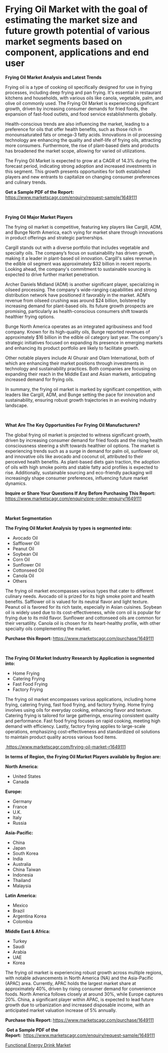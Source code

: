 <p><h1>Frying Oil Market with the goal of estimating the market size and future growth potential of various market segments based on component, applications and end user</h1></p><p><strong>Frying Oil Market Analysis and Latest Trends</strong></p>
<p><p>Frying oil is a type of cooking oil specifically designed for use in frying processes, including deep frying and pan frying. It's essential in restaurant kitchens and households, with various oils like canola, vegetable, palm, and olive oil commonly used. The Frying Oil Market is experiencing significant growth, driven by increasing consumer demands for fried foods, the expansion of fast-food outlets, and food service establishments globally.</p><p>Health-conscious trends are also influencing the market, leading to a preference for oils that offer health benefits, such as those rich in monounsaturated fats or omega-3 fatty acids. Innovations in oil processing technology are enhancing the quality and shelf-life of frying oils, attracting more consumers. Furthermore, the rise of plant-based diets and products has broadened the market scope, allowing for varied oil utilizations.</p><p>The Frying Oil Market is expected to grow at a CAGR of 14.3% during the forecast period, indicating strong adoption and increased investments in this segment. This growth presents opportunities for both established players and new entrants to capitalize on changing consumer preferences and culinary trends.</p></p>
<p><strong>Get a Sample PDF of the Report:&nbsp;</strong> <a href="https://www.marketscagr.com/enquiry/request-sample/1649111?utm_campaign=3575&utm_medium=2&utm_source=Github&utm_content=ia&utm_term=07042025&utm_id=frying-oil">https://www.marketscagr.com/enquiry/request-sample/1649111</a></p>
<p>&nbsp;</p>
<p><strong>Frying Oil Major Market Players</strong></p>
<p><p>The frying oil market is competitive, featuring key players like Cargill, ADM, and Bunge North America, each vying for market share through innovations in product offerings and strategic partnerships.</p><p>Cargill stands out with a diverse portfolio that includes vegetable and specialty oils. The company’s focus on sustainability has driven growth, making it a leader in plant-based oil innovation. Cargill's sales revenue in the edible oil segment was approximately $32 billion in recent reports. Looking ahead, the company's commitment to sustainable sourcing is expected to drive further market penetration.</p><p>Archer Daniels Midland (ADM) is another significant player, specializing in oilseed processing. The company's wide-ranging capabilities and strong distribution network have positioned it favorably in the market. ADM’s revenue from oilseed crushing was around $24 billion, bolstered by increasing demand for plant-based oils. Its future growth prospects are promising, particularly as health-conscious consumers shift towards healthier frying options.</p><p>Bunge North America operates as an integrated agribusiness and food company. Known for its high-quality oils, Bunge reported revenues of approximately $16 billion in the edible oil category last year. The company's strategic initiatives focused on expanding its presence in emerging markets and enhancing its product portfolio are likely to facilitate growth.</p><p>Other notable players include Al Ghurair and Olam International, both of which are enhancing their market positions through investments in technology and sustainability practices. Both companies are focusing on expanding their reach in the Middle East and Asian markets, anticipating increased demand for frying oils.</p><p>In summary, the frying oil market is marked by significant competition, with leaders like Cargill, ADM, and Bunge setting the pace for innovation and sustainability, ensuring robust growth trajectories in an evolving industry landscape.</p></p>
<p>&nbsp;</p>
<p><strong>What Are The Key Opportunities For Frying Oil Manufacturers?</strong></p>
<p><p>The global frying oil market is projected to witness significant growth, driven by increasing consumer demand for fried foods and the rising health consciousness steering a shift towards healthier oil options. The market is experiencing trends such as a surge in demand for palm oil, sunflower oil, and innovative oils like avocado and coconut oil, attributed to their perceived health benefits. As plant-based diets gain traction, the adoption of oils with high smoke points and stable fatty acid profiles is expected to rise. Additionally, sustainable sourcing and eco-friendly packaging will increasingly shape consumer preferences, influencing future market dynamics.</p></p>
<p><strong>Inquire or Share Your Questions If Any Before Purchasing This Report:</strong> <a href="https://www.marketscagr.com/enquiry/pre-order-enquiry/1649111?utm_campaign=3575&utm_medium=2&utm_source=Github&utm_content=ia&utm_term=07042025&utm_id=frying-oil">https://www.marketscagr.com/enquiry/pre-order-enquiry/1649111</a></p>
<p>&nbsp;</p>
<p><strong>Market Segmentation</strong></p>
<p><strong>The Frying Oil Market Analysis by types is segmented into:</strong></p>
<p><ul><li>Avocado Oil</li><li>Safflower Oil</li><li>Peanut Oil</li><li>Soybean Oil</li><li>Corn Oil</li><li>Sunflower Oil</li><li>Cottonseed Oil</li><li>Canola Oil</li><li>Others</li></ul></p>
<p><p>The frying oil market encompasses various types that cater to different culinary needs. Avocado oil is prized for its high smoke point and health benefits. Safflower oil is valued for its neutral flavor and light texture. Peanut oil is favored for its rich taste, especially in Asian cuisines. Soybean oil is widely used due to its cost-effectiveness, while corn oil is popular for frying due to its mild flavor. Sunflower and cottonseed oils are common for their versatility. Canola oil is chosen for its heart-healthy profile, with other specialty oils complementing the market.</p></p>
<p><strong>Purchase this Report:&nbsp;</strong><a href="https://www.marketscagr.com/purchase/1649111?utm_campaign=3575&utm_medium=2&utm_source=Github&utm_content=ia&utm_term=07042025&utm_id=frying-oil">https://www.marketscagr.com/purchase/1649111</a></p>
<p>&nbsp;</p>
<p><strong>The Frying Oil Market Industry Research by Application is segmented into:</strong></p>
<p><ul><li>Home Frying</li><li>Catering Frying</li><li>Fast Food Frying</li><li>Factory Frying</li></ul></p>
<p><p>The frying oil market encompasses various applications, including home frying, catering frying, fast food frying, and factory frying. Home frying involves using oils for everyday cooking, enhancing flavor and texture. Catering frying is tailored for large gatherings, ensuring consistent quality and performance. Fast food frying focuses on rapid cooking, meeting high demand with efficiency. Lastly, factory frying applies to large-scale operations, emphasizing cost-effectiveness and standardized oil solutions to maintain product quality across various food items.</p></p>
<p><a href="https://www.marketscagr.com/frying-oil-market-r1649111?utm_campaign=3575&utm_medium=2&utm_source=Github&utm_content=ia&utm_term=07042025&utm_id=frying-oil">&nbsp;https://www.marketscagr.com/frying-oil-market-r1649111</a></p>
<p><strong>In terms of Region, the Frying Oil Market Players available by Region are:</strong></p>
<p>
    <p> <strong> North America: </strong>
        <ul>
            <li>United States</li>
            <li>Canada</li>
        </ul>
        </p> 
    <p> <strong> Europe: </strong>
        <ul>
            <li>Germany</li>
            <li>France</li>
            <li>U.K.</li>
            <li>Italy</li>
            <li>Russia</li>
        </ul>
        </p> 
    <p> <strong> Asia-Pacific: </strong>
        <ul>
            <li>China</li>
            <li>Japan</li>
            <li>South Korea</li>
            <li>India</li>
            <li>Australia</li>
            <li>China Taiwan</li>
            <li>Indonesia</li>
            <li>Thailand</li>
            <li>Malaysia</li>
        </ul>
        </p> 
    <p> <strong> Latin America: </strong>
        <ul>
            <li>Mexico</li>
            <li>Brazil</li>
            <li>Argentina Korea</li>
            <li>Colombia</li>
        </ul>
        </p> 
    <p> <strong> Middle East & Africa: </strong>
        <ul>
            <li>Turkey</li>
            <li>Saudi</li>
            <li>Arabia</li>
            <li>UAE</li>
            <li>Korea</li>
        </ul>
    </p>
    </p>
<p><p>The frying oil market is experiencing robust growth across multiple regions, with notable advancements in North America (NA) and the Asia-Pacific (APAC) area. Currently, APAC holds the largest market share at approximately 40%, driven by rising consumer demand for convenience foods. North America follows closely at around 30%, while Europe captures 20%. China, a significant player within APAC, is expected to lead future growth due to urbanization and increased disposable income, with an anticipated market valuation increase of 5% annually.</p></p>
<p><strong>Purchase this Report: </strong><a href="https://www.marketscagr.com/purchase/1649111?utm_campaign=3575&utm_medium=2&utm_source=Github&utm_content=ia&utm_term=07042025&utm_id=frying-oil">https://www.marketscagr.com/purchase/1649111</a></p>
<p>&nbsp;<strong>Get a Sample PDF of the Report:&nbsp;&nbsp;</strong><a href="https://www.marketscagr.com/enquiry/request-sample/1649111?utm_campaign=3575&utm_medium=2&utm_source=Github&utm_content=ia&utm_term=07042025&utm_id=frying-oil">https://www.marketscagr.com/enquiry/request-sample/1649111</a></p>
<p><strong></strong></p>
<p><p><a href="https://github.com/oeungcolesh0/Market-Research-Report-List-1/blob/main/functional-energy-drink-market.md?utm_campaign=3575&utm_medium=2&utm_source=Github&utm_content=ia&utm_term=07042025&utm_id=frying-oil">Functional Energy Drink Market</a></p></p>